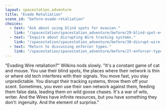 ```yaml
---
layout: spacestation_adventure
title: "Evade Retaliation"
scene_id: "before-evade-retaliation"
choices:
  - text: "Ask about using blind spots for evasion."
    link: "/spacestation/spacestation_adventure/before/29-blind-spot-evasion"
  - text: "Inquire about disrupting Wire tracking systems."
    link: "/spacestation/spacestation_adventure/before/30-disrupt-wire-tracking"
  - text: "Return to discussing enforcer types."
    link: "/spacestation/spacestation_adventure/before/27-enforcer-types"
---
```


"Evading Wire retaliation?" Wilkins nods slowly. "It's a constant game of cat and mouse. You use their blind spots, the places where their network is thin or where old tech interferes with their signals. You move fast, you stay unpredictable. You disrupt their tracking systems, throw them off your scent. Sometimes, you even use their own network against them, feeding them false data, leading them on wild goose chases. It's a war of wits, writer. And the Wires have infinite resources, but you have something they don't: ingenuity. And the element of surprise."
